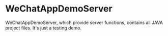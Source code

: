 # WeChatAppDemoServer
WeChatAppDemoServer, which provide server functions, contains all JAVA project files. It's just a testing demo.
